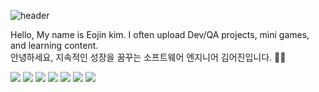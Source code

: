 ![header](https://capsule-render.vercel.app/api?type=waving&color=timeGradient&text=Welcome%20to%20Eojin's%20GitHub%20👋&animation=twinkling&fontSize=35&fontAlignY=40&fontAlign=70&height=250)

Hello, My name is Eojin kim. I often upload Dev/QA projects, mini games, and learning content.
<br>
안녕하세요, 지속적인 성장을 꿈꾸는 소프트웨어 엔지니어 김어진입니다. 🙋‍♀️

<img src="https://img.shields.io/badge/HTML5-E34F26?style=for-the-badge&logo=HTML5&logoColor=white"> <img src="https://img.shields.io/badge/CSS3-1572B6?style=for-the-badge&logo=CSS3&logoColor=white"> <img src="https://img.shields.io/badge/JavaScript-F7DF1E?style=for-the-badge&logo=javascript&logoColor=white"> <img src="https://img.shields.io/badge/java-007396?style=for-the-badge&logo=OpenJDK&logoColor=white"> <img src="https://img.shields.io/badge/Spring-6DB33F?style=for-the-badge&logo=Spring&logoColor=white"> <img src="https://img.shields.io/badge/Orcle-F80000?style=for-the-badge&logo=oracle&logoColor=white"> <img src="https://img.shields.io/badge/MySQL-4479A1?style=for-the-badge&logo=MySQL&logoColor=white">

